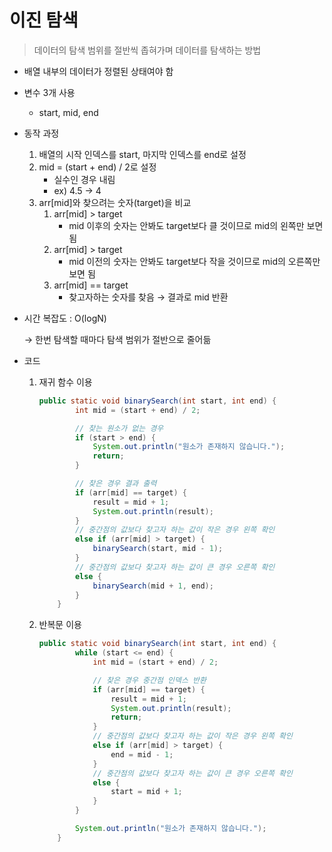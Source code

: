 # 이진 탐색
> 데이터의 탐색 범위를 절반씩 좁혀가며 데이터를 탐색하는 방법
> 
- 배열 내부의 데이터가 정렬된 상태여야 함
- 변수 3개 사용
    - start, mid, end
- 동작 과정
    1. 배열의 시작 인덱스를 start, 마지막 인덱스를 end로 설정
    2. mid = (start + end) / 2로 설정
        - 실수인 경우 내림
        - ex) 4.5 → 4
    3. arr[mid]와 찾으려는 숫자(target)을 비교
        1. arr[mid] > target
            - mid 이후의 숫자는 안봐도 target보다 클 것이므로 mid의 왼쪽만 보면 됨
        2. arr[mid] > target
            - mid 이전의 숫자는 안봐도 target보다 작을 것이므로 mid의 오른쪽만 보면 됨
        3. arr[mid] == target
            - 찾고자하는 숫자를 찾음 → 결과로 mid 반환
- 시간 복잡도 : O(logN)

  → 한번 탐색할 때마다 탐색 범위가 절반으로 줄어듦

- 코드
    1. 재귀 함수 이용

        ```java
        public static void binarySearch(int start, int end) {
                int mid = (start + end) / 2;
        
                // 찾는 원소가 없는 경우
                if (start > end) {
                    System.out.println("원소가 존재하지 않습니다.");
                    return;
                }
        
                // 찾은 경우 결과 출력
                if (arr[mid] == target) {
                    result = mid + 1;
                    System.out.println(result);
                }
                // 중간점의 값보다 찾고자 하는 값이 작은 경우 왼쪽 확인
                else if (arr[mid] > target) {
                    binarySearch(start, mid - 1);
                }
                // 중간점의 값보다 찾고자 하는 값이 큰 경우 오른쪽 확인
                else {
                    binarySearch(mid + 1, end);
                }
            }
        ```

    2. 반복문 이용

        ```java
        public static void binarySearch(int start, int end) {
                while (start <= end) {
                    int mid = (start + end) / 2;
        
                    // 찾은 경우 중간점 인덱스 반환
                    if (arr[mid] == target) {
                        result = mid + 1;
                        System.out.println(result);
                        return;
                    }
                    // 중간점의 값보다 찾고자 하는 값이 작은 경우 왼쪽 확인
                    else if (arr[mid] > target) {
                        end = mid - 1;
                    }
                    // 중간점의 값보다 찾고자 하는 값이 큰 경우 오른쪽 확인
                    else {
                        start = mid + 1;
                    }
                }
        
                System.out.println("원소가 존재하지 않습니다.");
            }
        ```